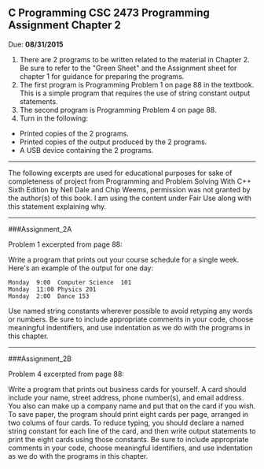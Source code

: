 **C Programming**
**CSC 2473**
**Programming Assignment**
**Chapter 2**
---
Due: **08/31/2015**

1. There are 2 programs to be written related to the material in Chapter 2.  Be sure to refer to the "Green Sheet" and the Assignment sheet for chapter 1 for guidance for preparing the programs.
2. The first program is Programming Problem 1 on page 88 in the textbook. This is a simple program that requires the use of string constant output statements.
3. The second program is Programming Problem 4 on page 88.
4. Turn in the following:
  - Printed copies of the 2 programs.
  - Printed copies of the output produced by the 2 programs.
  - A USB device containing the 2 programs.

---

The following excerpts are used for educational purposes for sake of completeness of project from Programming and Problem Solving With C++ Sixth Edition by Nell Dale and Chip Weems, permission was not granted by the author(s) of this book. I am using the content under Fair Use along with this statement explaining why.

---

###Assignment_2A

Problem 1 excerpted from page 88:

Write a program that prints out your course schedule for a single week. Here's an example of the output for one day:

```
Monday  9:00  Computer Science  101
Monday  11:00 Physics 201
Monday  2:00  Dance 153
```
Use named string constants wherever possible to avoid retyping any words or numbers.
Be sure to include appropriate comments in your code, choose meaningful indentifiers, and use indentation as we do with the programs in this chapter.

---

###Assignment_2B

Problem 4 excerpted from page 88:

Write a program that prints out business cards for yourself. A card should include your name, street address, phone number(s), and email address. You also can make up a company name and put that on the card if you wish. To save paper, the program should print eight cards per page, arranged in two colums of four cards. To reduce typing, you should declare a named string constant for each line of the card, and then write output statements to print the eight cards using those constants. Be sure to include appropriate comments in your code, choose meaningful identifiers, and use indentation as we do with the programs in this chapter.
